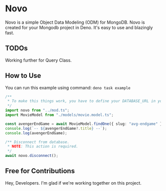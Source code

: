 # Novo

Novo is a simple Object Data Modeling (ODM) for MongoDB. Novo is created for
your Mongodb project in Deno. It's easy to use and blazingly fast.

## TODOs

Working further for Query Class.

## How to Use

You can run this example using command: `deno task example`

```ts
/**
 * To make this things work, you have to define your DATABASE_URL in your .env file.
 */
import novo from "../mod.ts";
import MovieModel from "./models/movie.model.ts";

const avengerEndGame = await MovieModel.findOne({ slug: "avg-endgame" });
console.log(`-- ${avengerEndGame?.title} --`);
console.log(avengerEndGame);

/** Disconnect from database.
 * NOTE: This action is required.
 */
await novo.disconnect();
```

## Free for Contributions

Hey, Developers. I'm glad if we're working together on this project.

